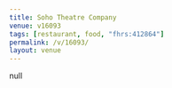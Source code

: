 ```yaml
---
title: Soho Theatre Company
venue: v16093
tags: [restaurant, food, "fhrs:412864"]
permalink: /v/16093/
layout: venue
---
```

null